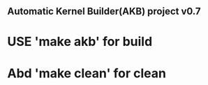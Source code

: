 ## Automatic Kernel Builder(AKB) project v0.7
# USE 'make akb' for build
# Abd 'make clean' for clean
